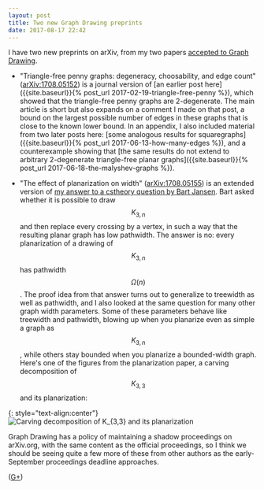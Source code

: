 ```yaml
---
layout: post
title: Two new Graph Drawing preprints
date: 2017-08-17 22:42
---
```

I have two new preprints on arXiv, from my two papers [accepted to Graph Drawing](https://gd2017.ccis.northeastern.edu/accepted-papers/).

* "Triangle-free penny graphs: degeneracy, choosability, and edge count" ([arXiv:1708.05152](https://arxiv.org/abs/1708.05152)) is a journal version of [an earlier post here]({{site.baseurl}}{% post_url 2017-02-19-triangle-free-penny %}), which showed that the triangle-free penny graphs are 2-degenerate. The main article is short but also expands on a comment I made on that post, a bound on the largest possible number of edges in these graphs that is close to the known lower bound. In an appendix, I also included material from two later posts here: [some analogous results for squaregraphs]({{site.baseurl}}{% post_url 2017-06-13-how-many-edges %}), and a counterexample showing that [the same results do not extend to arbitrary 2-degenerate triangle-free planar graphs]({{site.baseurl}}{% post_url 2017-06-18-the-malyshev-graphs %}).

* "The effect of planarization on width" ([arXiv:1708.05155](https://arxiv.org/abs/1708.05155)) is an extended version of [my answer to a cstheory question by Bart Jansen](https://cstheory.stackexchange.com/q/35974/95). Bart asked whether it is possible to draw $$K_{3,n}$$ and then replace every crossing by a vertex, in such a way that the resulting planar graph has low pathwidth. The answer is no: every planarization of a drawing of $$K_{3,n}$$ has pathwidth $$\Omega(n)$$. The proof idea from that answer turns out to generalize to treewidth as well as pathwidth, and I also looked at the same question for many other graph width parameters.  Some of these parameters behave like treewidth and pathwidth, blowing up when you planarize even as simple a graph as $$K_{3,n}$$, while others stay bounded when you planarize a bounded-width graph. Here's one of the figures from the planarization paper, a carving decomposition of $$K_{3,3}$$ and its planarization:

{: style="text-align:center"}
![Carving decomposition of K_{3,3} and its planarization]({{site.baseurl}}/assets/2017/carving-decomposition.svg)

Graph Drawing has a policy of maintaining a shadow proceedings on arXiv.org, with the same content as the official proceedings, so I think we should be seeing quite a few more of these from other authors as the early-September proceedings deadline approaches.

([G+](https://plus.google.com/100003628603413742554/posts/BKV2aEL3dxm))